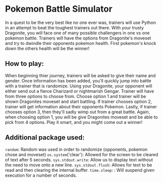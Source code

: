 # Pokemon Battle Simulator

In a quest to be the very best like no one ever was, trainers will use Python in an attempt to beat the toughest trainers out there. With your trusty Dragonite, you will face one of many possible challengers in one vs one pokemon battle. Trainers will have the options from Dragonite's moveset and try to dwindle their opponents pokemon health. First pokemon's knock down the others health will be the winner! 


## How to play:

When beginning thier journey, trainers will be asked to give their name and gender. Once information has been added, you'll quickly jump into battle with a trainer that is randomize. Using your Dragonite, your opponent will either send out a fierce Charizard or nightmarish Gengar. Trainer will have from three options to choose from. Choose option 1 and trainer will be shown Dragonites moveset and start battling. If trainer chooses option 2, trainer will get information about their opponents Pokemon. Lastly, if trainer chooses option 3, then they'll sadly wimp out from a great battle. Again, when choosing option 1, you will be give Dragonites moveset and be able to pick from 4 options. Play it smart, and you might come out a winner!


## Additional package used:

`random`: Random was used in order to randomize (opponents, pokemon chose and moveset)
`os.system`('clear'): Allowed for the screen to be cleared of text after 5 seconds.
`sys.stdout.write`: Allow us to display text without the need to move onto a new line.
`sys.stdout.flush`: Allows for text to be read and then clearing the internal buffer. 
`time.sleep`: : Will suspend given execution for a number of seconds.

